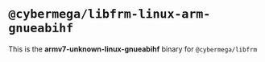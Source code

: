 # `@cybermega/libfrm-linux-arm-gnueabihf`

This is the **armv7-unknown-linux-gnueabihf** binary for `@cybermega/libfrm`
